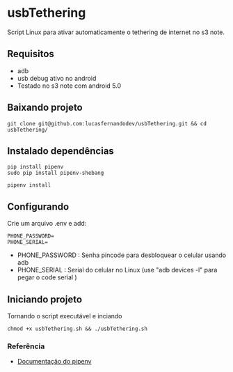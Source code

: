 # usbTethering

Script Linux para ativar automaticamente o tethering de internet no s3 note.


## Requisitos

- adb
- usb debug ativo no android
- Testado no s3 note com android 5.0

## Baixando projeto

```
git clone git@github.com:lucasfernandodev/usbTethering.git && cd usbTethering/
```

## Instalado dependências

```
pip install pipenv
sudo pip install pipenv-shebang

pipenv install
```

## Configurando

Crie um arquivo .env e add: 

```
PHONE_PASSWORD=
PHONE_SERIAL=
```

* PHONE_PASSWORD : Senha pincode para desbloquear o celular usando adb
* PHONE_SERIAL : Serial do celular no Linux (use "adb devices -l" para pegar o code serial )

## Iniciando projeto

Tornando o script executável e inciando

```
chmod +x usbTethering.sh && ./usbTethering.sh
```


### Referência
- <a href="https://pipenv.readthedocs.io/">Documentação do pipenv</a>